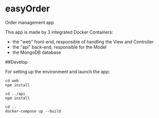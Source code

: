 # easyOrder
Order management app

This app is made by 3 integrated Docker Containers:
- the "web" front-end, responsible of handling the View and Controller
- the "api" back-end, responsible for the Model
- the MongoDB database

##Develop

For setting up the environment and launch the app:

```
cd web
npm install

cd ../api
npm install

cd ..
docker-compose up --build
```